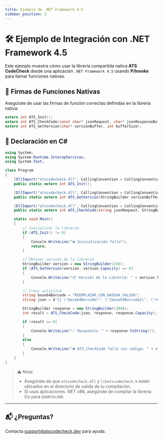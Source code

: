 ```yaml
---
title: Ejemplo de .NET Framework 4.5
sidebar_position: 3
---
```


# 🛠️ Ejemplo de Integración con .NET Framework 4.5

Este ejemplo muestra cómo usar la librería compartida nativa **ATS CodeCheck** desde una aplicación `.NET Framework 4.5` usando **P/Invoke** para llamar funciones nativas.

## 🧱 Firmas de Funciones Nativas

Asegúrate de usar las firmas de función correctas definidas en la librería nativa:

```c
extern int ATS_Init();
extern int ATS_CheckCode(const char* jsonRequest, char* jsonResponseBuffer, int bufferSize);
extern int ATS_GetVersion(char* versionBuffer, int bufferSize);
```

## 📄 Declaración en C#

```csharp
using System;
using System.Runtime.InteropServices;
using System.Text;

class Program
{
    [DllImport("atscodecheck.dll", CallingConvention = CallingConvention.Cdecl)]
    public static extern int ATS_Init();

    [DllImport("atscodecheck.dll", CallingConvention = CallingConvention.Cdecl)]
    public static extern int ATS_GetVersion(StringBuilder versionBuffer, int bufferSize);

    [DllImport("atscodecheck.dll", CallingConvention = CallingConvention.Cdecl)]
    public static extern int ATS_CheckCode(string jsonRequest, StringBuilder jsonResponseBuffer, int bufferSize);

    static void Main()
    {
        // Inicializar la librería
        if (ATS_Init() != 0)
        {
            Console.WriteLine("❌ Inicialización falló");
            return;
        }

        // Obtener versión de la librería
        StringBuilder version = new StringBuilder(256);
        if (ATS_GetVersion(version, version.Capacity) == 0)
        {
            Console.WriteLine("📦 Versión de la Librería: " + version.ToString());
        }

        // Crear solicitud
        string base64Barcode = "REEMPLAZAR_CON_BASE64_VALIDO";
        string json = $"{{ \"base64Barcode\": \"{base64Barcode}\", \"requestFields\": [\"CEDNUM\", \"NUMPREP\"] }}";

        StringBuilder response = new StringBuilder(2048);
        int result = ATS_CheckCode(json, response, response.Capacity);

        if (result == 0)
        {
            Console.WriteLine("✅ Respuesta: " + response.ToString());
        }
        else
        {
            Console.WriteLine("❌ ATS_CheckCode falló con código: " + result);
        }
    }
}
```

> ⚠️ Nota:
> - Asegúrate de que `atscodecheck.dll` y `libatscodecheck.h` estén ubicados en el directorio de salida de tu compilación.
> - Si usas aplicaciones .NET x86, asegúrate de compilar la librería Go para `GOARCH=386`.

---

## 📬 ¿Preguntas?

Contacta [support@atscodecheck.dev](mailto:support@atscodecheck.dev) para ayuda.